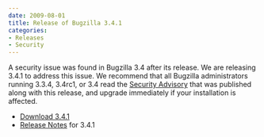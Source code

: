 ```yaml
---
date: 2009-08-01
title: Release of Bugzilla 3.4.1
categories:
- Releases
- Security
---
```


A security issue was found in Bugzilla 3.4 after its release. We are releasing 3.4.1 to address this issue. We recommend that all Bugzilla administrators running 3.3.4, 3.4rc1, or 3.4 read the [Security Advisory](/security/3.4/) that was published along with this release, and upgrade immediately if your installation is affected.

*   [Download 3.4.1](/download/#v34)
*   [Release Notes](/releases/3.4.1/) for 3.4.1

